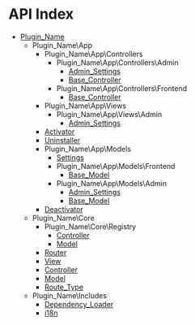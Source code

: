 API Index
=========

* [Plugin_Name](Plugin_Name.md)
    * Plugin_Name\App
        * Plugin_Name\App\Controllers
            * Plugin_Name\App\Controllers\Admin
                * [Admin_Settings](Plugin_Name-App-Controllers-Admin-Admin_Settings.md)
                * [Base_Controller](Plugin_Name-App-Controllers-Admin-Base_Controller.md)
            * Plugin_Name\App\Controllers\Frontend
                * [Base_Controller](Plugin_Name-App-Controllers-Frontend-Base_Controller.md)
        * Plugin_Name\App\Views
            * Plugin_Name\App\Views\Admin
                * [Admin_Settings](Plugin_Name-App-Views-Admin-Admin_Settings.md)
        * [Activator](Plugin_Name-App-Activator.md)
        * [Uninstaller](Plugin_Name-App-Uninstaller.md)
        * Plugin_Name\App\Models
            * [Settings](Plugin_Name-App-Models-Settings.md)
            * Plugin_Name\App\Models\Frontend
                * [Base_Model](Plugin_Name-App-Models-Frontend-Base_Model.md)
            * Plugin_Name\App\Models\Admin
                * [Admin_Settings](Plugin_Name-App-Models-Admin-Admin_Settings.md)
                * [Base_Model](Plugin_Name-App-Models-Admin-Base_Model.md)
        * [Deactivator](Plugin_Name-App-Deactivator.md)
    * Plugin_Name\Core
        * Plugin_Name\Core\Registry
            * [Controller](Plugin_Name-Core-Registry-Controller.md)
            * [Model](Plugin_Name-Core-Registry-Model.md)
        * [Router](Plugin_Name-Core-Router.md)
        * [View](Plugin_Name-Core-View.md)
        * [Controller](Plugin_Name-Core-Controller.md)
        * [Model](Plugin_Name-Core-Model.md)
        * [Route_Type](Plugin_Name-Core-Route_Type.md)
    * Plugin_Name\Includes
        * [Dependency_Loader](Plugin_Name-Includes-Dependency_Loader.md)
        * [i18n](Plugin_Name-Includes-i18n.md)

